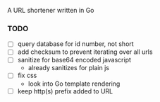 A URL shortener written in Go

### TODO

- [ ] query database for id number, not short
- [ ] add checksum to prevent iterating over all urls
- [ ] sanitize for base64 encoded javascript
  - already sanitizes for plain js
- [ ] fix css
  - look into Go template rendering
- [ ] keep http(s) prefix added to URL
